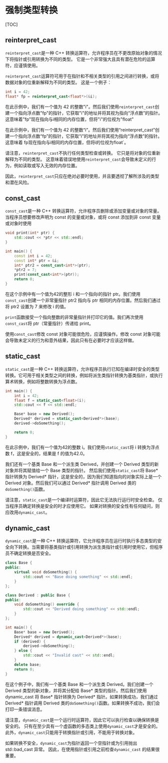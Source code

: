 # 强制类型转换

[TOC]

## reinterpret_cast

`reinterpret_cast`是一种 C++ 转换运算符，允许程序员在不更改原始对象的情况下将指针或引用转换为不同的类型。 它是一个非常强大且具有潜在危险的运算符，应谨慎使用。

`reinterpret_cast`运算符可用于在指针和不相关类型的引用之间进行转换，或将数据对象的位重新解释为不同的类型。 这是一个例子：

```cpp
int i = 42;
float* fp = reinterpret_cast<float*>(&i);
```


在此示例中，我们有一个值为 42 的整数"i"。然后我们使用`reinterpret_cast`创建一个指向浮点数"fp"的指针，它获取"i"的地址并将其视为指向“浮点数”的指针。 这意味着"fp"现在指向与i相同的内存位置，但将"i"的位视为"float"

在此示例中，我们有一个值为 42 的整数“i”。然后我们使用“reinterpret_cast”创建一个指向浮点数“fp”的指针，它获取“i”的地址并将其视为指向“浮点数”的指针。 这意味着 fp现在指向与i相同的内存位置，但将i的位视为float`。

请注意，`reinterpret_cast`不执行任何类型检查或转换。 它只是将对象的位重新解释为不同的类型。 这意味着错误地使用`reinterpret_cast`会导致未定义的行为，例如读取或写入无效的内存位置。

因此，`reinterpret_cast`只应在绝对必要时使用，并且要透彻了解所涉及的类型和潜在风险。

## const_cast

`const_cast`是一种 C++ 转换运算符，允许程序员删除或添加变量或对象的常量。当程序员想要修改声明为 const 的变量或对象，或将 const 添加到非 const 变量或对象时使用

```cpp
void print(int* ptr) {
    std::cout << *ptr << std::endl;
}

int main() {
    const int i = 42;
    const int* ptr = &i;
    int* ptr2 = const_cast<int*>(ptr);
    *ptr2 = 7;
    print(const_cast<int*>(ptr));
    return 0;
}
```

在这个示例中有一个值为42的整形 i 和一个指向i的指针 ptr。我们使用`const_cast`创建一个非常量指针 ptr2 指向与 ptr 相同的内存位置。然后我们通过将 ptr2 设置为 7 来修改 i 的值。

`print`函数接受一个指向整数的非常量指针并打印它的值。我们再次使用`const_cast`将 ptr（常量指针）传递给 print。

使用`const_cast`修改 const 对象可能很危险，应谨慎操作。修改 const 对象可能会导致未定义的行为和意外结果，因此只有在必要时才应该这样做。 

## static_cast

`static_cast`是一种 C++ 转换运算符，允许程序员执行已知在编译时安全的类型转换。它可用于相关类型之间的转换，例如将派生类指针转换为基类指针，或执行算术转换，例如将整数转换为浮点数。

```cpp
int main() {
    int i = 42;
    float f = static_cast<float>(i);
    std::cout << f << std::endl;

    Base* base = new Derived();
    Derived* derived = static_cast<Derived*>(base);
    derived->doSomething();

    return 0;
}
```

在此示例中，我们有一个值为42的整数 i。我们使用`static_cast`将 i 转换为浮点数 f，这是安全的，结果是 f 的值为42.0。

我们还有一个基类 Base 和一个派生类 Derived，并创建一个 Derived 类型的新对象并将其赋值给一个 Base 类型的指针。 然后我们使用`static_cast`将 Base* 指针转换为 Derived* 指针，这是安全的，因为我们知道指向的对象实际上是一个 Derived 对象。然后我们可以通过 Derived* 指针调用 Derived 类的`doSomething()`函数。

请注意，`static_cast`是一个编译时运算符，因此它无法执行运行时安全检查。 仅当程序员确定转换是安全的时才应使用它。 如果对转换的安全性有任何疑问，则应改用`dynamic_cast`。

## dynamic_cast

`dynamic_cast`是一种 C++ 转换运算符，它允许程序员在运行时执行多态类型的安全向下转换。当需要将基类指针或引用转换为派生类指针或引用时使用它，但程序员不确定转换是否安全。

```cpp
class Base {
public:
    virtual void doSomething() {
        std::cout << "Base doing something" << std::endl;
    }
};

class Derived : public Base {
public:
    void doSomething() override {
        std::cout << "Derived doing something" << std::endl;
    }
};

int main() {
    Base* base = new Derived();
    Derived* derived = dynamic_cast<Derived*>(base);
    if (derived) {
        derived->doSomething();
    } else {
        std::cout << "Invalid cast" << std::endl;
    }
    delete base;
    return 0;
}
```

在这个例子中，我们有一个基类 Base 和一个派生类 Derived。我们创建一个 Derived 类型的新对象，并将其分配给 Base* 类型的指针。然后我们使用 dynamic_cast 将 Base* 指针转换为 Derived* 指针。如果转换成功，我们通过 Derived* 指针调用 Derived 类的`doSomething()`函数。如果转换不成功，我们会打印一条错误消息。

请注意，`dynamic_cast`是一个运行时运算符，因此它可以执行检查以确保转换是安全的。 只有在至少具有一个虚函数的多态类上使用`dynamic_cast`才是安全的。 此外，`dynamic_cast`只能用于转换指针或引用，不能用于转换对象。

如果转换不安全，`dynamic_cast`为指针返回一个空指针或为引用抛出 std::bad_cast 异常。 因此，在使用指针或引用之前检查`dynamic_cast` 的结果很重要。



